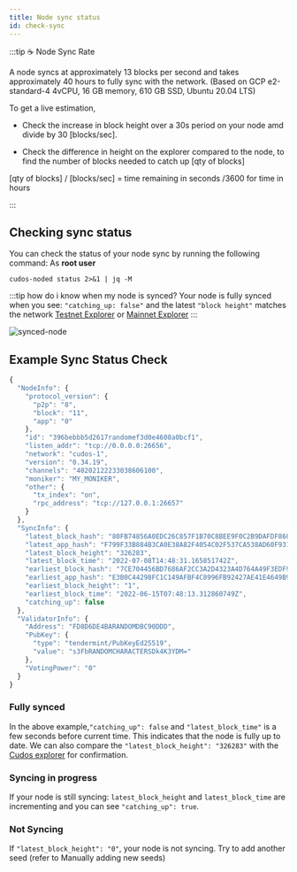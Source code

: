 ```yaml
---
title: Node sync status
id: check-sync
---
```


:::tip ☕️ Node Sync Rate

A node syncs at approximately 13 blocks per second and takes approximately 40 hours to fully sync with the network. 
(Based on GCP e2-standard-4 4vCPU, 16 GB memory, 610 GB SSD, Ubuntu 20.04 LTS)

To get a live estimation, 
- Check the increase in block height over a 30s period on your node amd divide by 30 [blocks/sec].

- Check the difference in height on the explorer compared to the node, to find the number of blocks needed to catch up [qty of blocks]

[qty of blocks] / [blocks/sec] = time remaining in seconds
/3600 for time in hours

:::


## Checking sync status

You can check the status of your node sync by running the following command:
As **root user**

```shell
cudos-noded status 2>&1 | jq -M 
```
:::tip how do i know when my node is synced?
Your node is fully synced when you see: 
`"catching_up: false"` 
and the latest `"block height"` matches the network [Testnet Explorer](explorer.testnet.cudos.org) or [Mainnet Explorer](explorer.mainnet.cudos.org)
:::

![synced-node](@site/static/img/node-sync.png)

## Example Sync Status Check

```js
{
  "NodeInfo": {
    "protocol_version": {
      "p2p": "8",
      "block": "11",
      "app": "0"
    },
    "id": "396bebbb5d2617randomef3d0e4608a0bcf1",
    "listen_addr": "tcp://0.0.0.0:26656",
    "network": "cudos-1",
    "version": "0.34.19",
    "channels": "40202122233038606100",
    "moniker": "MY_MONIKER",
    "other": {
      "tx_index": "on",
      "rpc_address": "tcp://127.0.0.1:26657"
    }
  },
  "SyncInfo": {
    "latest_block_hash": "80FB74856A0EDC26C857F1B70C8BEE9F0C2B9DAFDF8604B1AC4CEEF4443BBC2A",
    "latest_app_hash": "F799F33B884B3CA0E38A82F4054C02F537CA538AD60F9314214D139EE59E71D4",
    "latest_block_height": "326283",
    "latest_block_time": "2022-07-08T14:48:31.165851742Z",
    "earliest_block_hash": "7CE704456BD7686AF2CC3A2D4323A4D764A49F3EDF9178E0BDCAFF900E12F5F2",
    "earliest_app_hash": "E3B0C44298FC1C149AFBF4C8996FB92427AE41E4649B934CA495991B7852B855",
    "earliest_block_height": "1",
    "earliest_block_time": "2022-06-15T07:48:13.312860749Z",
    "catching_up": false
  },
  "ValidatorInfo": {
    "Address": "FD8D6DE4BARANDOMDBC90DDD",
    "PubKey": {
      "type": "tendermint/PubKeyEd25519",
      "value": "s3FbRANDOMCHARACTERSDk4K3YDM="
    },
    "VotingPower": "0"
  }
}
```
### Fully synced

In the above example,`"catching_up": false` and `"latest_block_time"` is a few seconds before current time. This indicates that the node is fully up to date. We can also compare the `"latest_block_height": "326283"` with the [Cudos explorer](https://explorer.cudos.org/) for confirmation. 



### Syncing in progress

If your node is still syncing: `latest_block_height` and `latest_block_time` are incrementing and you can see `"catching_up": true`.

### Not Syncing

If `"latest_block_height": "0"`, your node is not syncing. Try to add another seed (refer to Manually adding new seeds)






